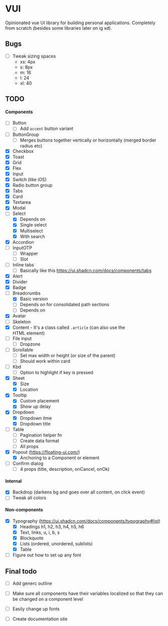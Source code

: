 # VUI

Opinionated vue UI library for building personal applications. Completely from scratch (besides some libraries later on ig xd).

## Bugs

- [ ] Tweak sizing spaces
  - xs: 4px
  - s: 8px
  - m: 16
  - l: 24
  - xl: 40

## TODO

#### Components

- [ ] Button
  - [ ] Add `accent` button variant
- [ ] ButtonGroup
  - [ ] Merges buttons together vertically or horizontally (merged border radius etc)
- [x] Checkbox
- [x] Toast
- [x] Grid
- [x] Flex
- [x] Input
- [x] Switch (like iOS)
- [x] Radio button group
- [x] Tabs
- [x] Card
- [x] Textarea
- [x] Modal
- [ ] Select
  - [x] Depends on <Dropdown />
  - [x] Single select
  - [x] Multiselect
  - [x] With search
- [x] Accordion
- [ ] InputOTP
  - [ ] Wrapper
  - [ ] Slot
- [ ] Inline tabs
  - [ ] Basically like this https://ui.shadcn.com/docs/components/tabs
- [x] Alert
- [x] Divider
- [x] Badge
- [ ] Breadcrumbs
  - [x] Basic version
  - [ ] Depends on <Popout /> for consolidated path sections
  - [ ] Depends on <DropdownItem />
- [x] Avatar
- [ ] Skeleton
- [x] Content - It's a class called `.article` (can also use the <article /> HTML element)
- [ ] File input
  - [ ] Dropzone
- [ ] Scrollable
  - [ ] Set max width or height (or size of the parent)
  - [ ] Should work within card
- [ ] Kbd
  - [ ] Option to highlight if key is pressed
- [x] Sheet
  - [x] Size
  - [x] Location
- [x] Tooltip
  - [x] Custom placement
  - [x] Show up delay
- [x] Dropdown
  - [x] Dropdown itme
  - [x] Dropdown title
- [ ] Table
  - [ ] Pagination helper fn
  - [ ] Create data format
  - [ ] All props

- [x] Popout (https://floating-ui.com/)
  - [x] Anchoring to a Component or element

- [ ] Confirm dialog
  - [ ] 4 props (title, description, onCancel, onOk)

#### Internal

- [x] Backdrop (darkens bg and goes over all content, on click event)
- [ ] Tweak all colors

#### Non-components

- [x] Typography (https://ui.shadcn.com/docs/components/typography#list)
  - [x] Headings h1, h2, h3, h4, h5, h6
  - [x] Text, links, u, i, b, s
  - [x] Blockquote
  - [x] Lists (ordered, unordered, sublists)
  - [x] Table

- [ ] Figure out how to set up any font

## Final todo

- [ ] Add generc outline

- [ ] Make sure all components have their variables localized so that they can be changed on a component level
- [ ] Easily change up fonts
- [ ] Create documentation site
